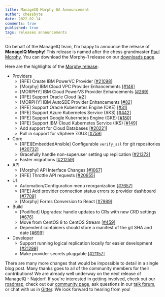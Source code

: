 ```yaml
---
title: ManageIQ Morphy GA Announcement
author: chessbyte
date: 2022-02-14
comments: true
published: true
tags: releases announcements
---
```


On behalf of the ManageIQ team, I'm happy to announce the release of **ManageIQ Morphy**!  This release is named after the chess grandmaster [Paul Morphy](https://en.wikipedia.org/wiki/Paul_Morphy).  You can download the Morphy-1 release on our [downloads page](/download).

Here are the highlights of the [Morphy release](https://github.com/orgs/ManageIQ/projects/13#column-15656536):


* Providers
  * [RFE] Create IBM PowerVC Provider [[#21098]](https://github.com/ManageIQ/manageiq/issues/21098)
  * [Morphy] IBM Cloud VPC Provider Enhancements [[#146]](https://github.com/ManageIQ/manageiq-providers-ibm_cloud/issues/146)
  * [MORPHY] IBM Cloud PowerVS Provider Enhancements [[#269]](https://github.com/ManageIQ/manageiq-providers-ibm_cloud/issues/269)
  * [RFE] Support Oracle Cloud [[#2]](https://github.com/ManageIQ/manageiq-providers-oracle_cloud/issues/2)
  * [MORPHY] IBM AutoSDE Provider Enhancements [[#82]](https://github.com/ManageIQ/manageiq-providers-autosde/issues/82)
  * [RFE] Support Oracle Kubernetes Engine (OKE) [[#31]](https://github.com/ManageIQ/manageiq-providers-oracle_cloud/issues/31)
  * [RFE] Support Azure Kubernetes Service (AKS) [[#442]](https://github.com/ManageIQ/manageiq-providers-azure/issues/442)
  * [RFE] Support Google Kubernetes Engine (GKE) [[#180]](https://github.com/ManageIQ/manageiq-providers-google/issues/180)
  * [RFE] Support IBM Cloud Kubernetes Service (IKS) [[#149]](https://github.com/ManageIQ/manageiq-providers-ibm_cloud/issues/149)
  * Add support for Cloud Databases [[#20221]](https://github.com/ManageIQ/manageiq/issues/20221)
  * Pull in support for vSphere 7.0U3 [[#759]](https://github.com/ManageIQ/manageiq-providers-vmware/pull/759)
* Core
  * [RFE][EmbeddedAnsible] Configurable `verify_ssl` for git repositories [[#20732]](https://github.com/ManageIQ/manageiq/issues/20732)
  * Gracefully handle non-superuser setting up replication [[#21372]](https://github.com/ManageIQ/manageiq/pull/21372)
  * Faster migrations [[#21259]](https://github.com/ManageIQ/manageiq/pull/21259)
* API
  * [Morphy] API Interface Changes [[#1067]](https://github.com/ManageIQ/manageiq-api/issues/1067)
  * [RFE] Throttle API requests [[#20955]](https://github.com/ManageIQ/manageiq/issues/20955)
* UI
  * Automation/Configuration menu reorganization [[#7657]](https://github.com/ManageIQ/manageiq-ui-classic/issues/7657)
  * [RFE] Add provider connection status errors to provider dashboard [[#7709]](https://github.com/ManageIQ/manageiq-ui-classic/issues/7709)
  * [Morphy] Forms Conversion to React [[#7989]](https://github.com/ManageIQ/manageiq-ui-classic/issues/7989)
* Build
  * [Podified] Upgrades: handle updates to CRs with new CRD settings [[#676]](https://github.com/ManageIQ/manageiq-pods/issues/676)
  * Move from CentOS 8 to CentOS Stream [[#459]](https://github.com/ManageIQ/manageiq-appliance-build/issues/459)
  * Dependent containers should store a manifest of the git SHA and date [[#699]](https://github.com/ManageIQ/manageiq-pods/issues/699)
* Developer
  * Support running logical replication locally for easier development [[#21299]](https://github.com/ManageIQ/manageiq/issues/21299)
  * Make provider secrets pluggable [[#21157]](https://github.com/ManageIQ/manageiq/issues/21157)

There are many more changes that would be impossible to detail in a single blog post.  Many thanks goes to all of the community members for their contributions!  We are already well underway on the next release of ManageIQ - Najdorf.  If you're interested in getting involved, check out our [roadmap](/roadmap), check out our [community page](/community), ask questions in our [talk forum](http://talk.manageiq.org), or chat with us in [Gitter](https://gitter.im/ManageIQ/manageiq).  We look forward to hearing from you!
